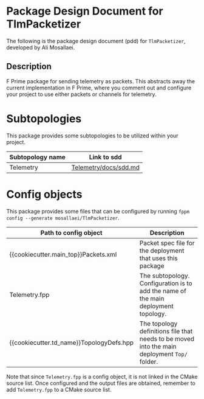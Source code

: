 # Package Design Document for TlmPacketizer

The following is the package design document (pdd) for `TlmPacketizer`, developed by Ali Mosallaei. 

## Description

F Prime package for sending telemetry as packets. This abstracts away the current implementation in F Prime, where you comment out and configure your project to use either packets or channels for telemetry. 

# Subtopologies

This package provides some subtopologies to be utilized within your project.

| Subtopology name | Link to sdd   |
| ---------------- | ------------- |
| Telemetry    | [Telemetry/docs/sdd.md](../Telemetry/docs/sdd.md) |

# Config objects

This package provides some files that can be configured by running `fppm config --generate mosallaei/TlmPacketizer`.

| Path to config object | Description                    |
| --------------------- | ------------------------------ |
| {{cookiecutter.main_top}}Packets.xml | Packet spec file for the deployment that uses this package  |
| Telemetry.fpp   | The subtopology. Configuration is to add the name of the main deployment topology. |
| {{cookiecutter.td_name}}TopologyDefs.hpp   | The topology definitions file that needs to be moved into the main deployment `Top/` folder. |

Note that since `Telemetry.fpp` is a config object, it is not linked in the CMake source list. Once configured and the output files are obtained, remember to add `Telemetry.fpp` to a CMake source list.